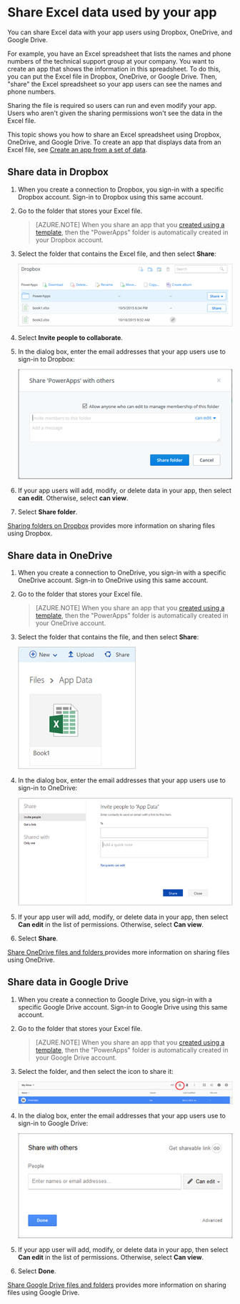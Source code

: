 <properties
    pageTitle="Share Excel files used by an app | Microsoft PowerApps"
    description="Share Excel files in Dropbox, OneDrive, and Google Drive. Users can edit and can view files and folders."
    services=""
    suite="powerapps"
    documentationCenter="na"
    authors="jamesol-msft"
    manager="erikre"
    editor=""
    tags=""
 />
<tags
    ms.service="powerapps"
    ms.devlang="na"
    ms.topic="article"
    ms.tgt_pltfrm="na"
    ms.workload="na"
    ms.date="04/18/2016"
    ms.author="jamesol"/>

# Share Excel data used by your app #

You can share Excel data with your app users using Dropbox, OneDrive, and Google Drive.

For example, you have an Excel spreadsheet that lists the names and phone numbers of the technical support group at your company. You want to create an app that shows the information in this spreadsheet. To do this, you can put the Excel file in Dropbox, OneDrive, or Google Drive. Then, "share" the Excel spreadsheet so your app users can see the names and phone numbers.

Sharing the file is required so users can run and even modify your app. Users who aren't given the sharing permissions won't see the data in the Excel file.

This topic shows you how to share an Excel spreadsheet using Dropbox, OneDrive, and Google Drive. To create an app that displays data from an Excel file, see [Create an app from a set of data](get-started-create-from-data.md).

## Share data in Dropbox ##

1. When you create a connection to Dropbox, you sign-in with a specific Dropbox account. Sign-in to Dropbox using this same account.

1. Go to the folder that stores your Excel file.

	> [AZURE.NOTE] When you share an app that you [created using a template](get-started-test-drive.md), then the "PowerApps" folder is automatically created in your Dropbox account.

1. Select the folder that contains the Excel file, and then select **Share**:  

	![Share command](./media/share-app-data/Dropbox-folder.png)

1. Select **Invite people to collaborate**.

1. In the dialog box, enter the email addresses that your app users use to sign-in to Dropbox:  

	![Specify a user](./media/share-app-data/Dropbox-folder-share.png)

1. If your app users will add, modify, or delete data in your app, then select **can edit**. Otherwise, select **can view**.

1. Select **Share folder**.

[Sharing folders on Dropbox](https://www.dropbox.com/en/help/19) provides more information on sharing files using Dropbox.


## Share data in OneDrive ##

1. When you create a connection to OneDrive, you sign-in with a specific OneDrive account. Sign-in to OneDrive using this same account.

1. Go to the folder that stores your Excel file.

	> [AZURE.NOTE] When you share an app that you [created using a template](get-started-test-drive.md), then the "PowerApps" folder is automatically created in your OneDrive account.

1. Select the folder that contains the file, and then select **Share**:  

	![Share command](./media/share-app-data/OneDrive-folder.png)

1. In the dialog box, enter the email addresses that your app users use to sign-in to OneDrive:  

	![Specify a user](./media/share-app-data/OneDrive-folder-share.png)

1. If your app user will add, modify, or delete data in your app, then select **Can edit** in the list of permissions. Otherwise, select **Can view**.

1. Select **Share**.

[Share OneDrive files and folders ](https://support.office.com/article/Share-OneDrive-files-and-folders-and-change-permissions-9fcc2f7d-de0c-4cec-93b0-a82024800c07) provides more information on sharing files using OneDrive.


## Share data in Google Drive ##

1. When you create a connection to Google Drive, you sign-in with a specific Google Drive account. Sign-in to Google Drive using this same account.

1. Go to the folder that stores your Excel file.

	> [AZURE.NOTE] When you share an app that you [created using a template](get-started-test-drive.md), then the "PowerApps" folder is automatically created in your Google Drive account.

1. Select the folder, and then select the icon to share it:  

	![Share command](./media/share-app-data/GoogleDrive-folder.png)

1. In the dialog box, enter the email addresses that your app users use to sign-in to Google Drive:  

	![Specify a user](./media/share-app-data/GoogleDrive-folder-share.png)

1. If your app user will add, modify, or delete data in your app, then select **Can edit** in the list of permissions. Otherwise, select **Can view**.

1. Select **Done**.

[Share Google Drive files and folders](https://support.google.com/drive/answer/2494822) provides more information on sharing files using Google Drive.
